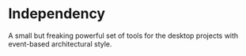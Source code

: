 # Independency
A small but freaking powerful set of tools for the desktop projects with event-based architectural style.
